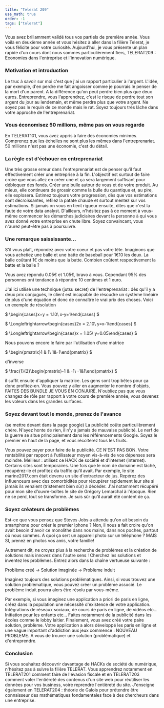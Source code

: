 ```yaml
---
title: "Telerat 209"
use_math: true
order: -1
tags: ["telerat"]
---
```


Vous avez brillamment validé tous vos partiels de première année. Vous voilà en deuxième année et vous hésitez à aller dans la filière Telerat, je vous félicite pour votre curiosité. Aujourd'hui, je vous présente un plan rapide d'un cours dont nous sommes particulièrement fiers, TELERAT209 : Economies dans l'entreprise et l'innovation numérique. 
### Motivation et introduction
Le truc à savoir sur moi c'est que j'ai un rapport particulier à l'argent. L'idée, par exemple, d'en perdre me fait angoisser comme je pourrais le penser de la mort d'un parent. A la différence qu'on peut perdre bien plus que deux euros. Entreprendre, vous l'apprendrez, c'est le risque de perdre tout son argent du jour au lendemain, et même perdre plus que votre argent. Ne soyez pas le requin de ce monde mais le rat. Soyez toujours très lâche dans votre approche de l'entreprenariat.
### Vous économisez 50 millions, même pas on vous regarde

En TELERAT101, vous avez appris à faire des économies minimes. Comprenez que les échelles ne sont plus les mêmes dans l'entreprenariat. 50 millions n'est pas une économie, c'est du détail. 
### La règle est d'échouer en entreprenariat
Une très grosse erreur dans l'entreprenariat est de penser qu'il faut effectivement créer une entreprise à la fin. L'objectif est surtout de faire croire que vous allez en créer une et ça sera largement suffisant pour débloquer des fonds. Créer une bulle autour de vous et de votre produit. Au mieux, elle continuera de grossir comme la bulle du quantique et, au pire, elle explosera. Estimez toujours votre progression, dès que vos estimations sont décroissantes, refilez la patate chaude et surtout mentez sur vos estimations. Si jamais on vous en tient rigueur ensuite, dites que c'est la faute de votre data analyst. D'ailleurs, n'hésitez pas à ce moment à vous-même commencer les démarches judiciaires devant la personne à qui vous avez donné votre entreprise en chute libre. Soyez convaincant, vous n'aurez peut-être pas à poursuivre.

### Une remarque saississante...
S'il vous plaît, répondez avec votre coeur et pas votre tête. Imaginons que vous achetiez une balle et une batte de baseball pour 1€10 les deux. La balle coûtant 1€ de moins que la batte. Combien coûtent respectivement la batte et la balle ?  

Vous avez répondu 0.05€ et 1.05€, bravo à vous. Cependant 95% des personnes ont tendance à répondre 10 centimes et 1 euro.

J'ai ici utilisé une technique (jutsu secret) de l'entreprenariat : dès qu'il y a deux prix conjugués, le client est incapable de résoudre un système linéaire de plus d'une équation et donc de connaître le vrai prix des choses. Voici un exemple de résolution

$
\begin{cases}x+y = 1.10\\
x-y=1\end{cases}
$

$
\Longleftrightarrow\begin{cases}2x = 2.10\\
y=x-1\end{cases}
$

$
\Longleftrightarrow\begin{cases}x = 1.05\\
y=0.05\end{cases}
$

Nous pouvons encore le faire par l'utilisation d'une matrice 

$
\begin{pmatrix}1 & 1\\
1&-1\end{pmatrix}
$

d'inverse

$
\frac{1}{2}\begin{pmatrix}-1 & -1\\
-1&1\end{pmatrix}
$

il suffit ensuite d'appliquer la matrice. Les gens sont trop bêtes pour ça donc profitez-en. Vous pouvez y aller en augmenter le nombre d'objets, FAITES DES BUNDLE JE VOUS EN CONJURE. N'oubliez pas que vous changez de rôle par rapport à votre cours de première année, vous devenez les voleurs dans les grandes surfaces.
### Soyez devant tout le monde, prenez de l'avance
(se mettre devant dans la page google)
La publicité coûte particulièrement chère. N'ayez honte de rien, il n'y a jamais de mauvaise publicité. Le nerf de la guerre se situe principalement dans les référencements Google. Soyez le premier en haut de la page, et vous récolterez tous les fruits.

Vous pouvez payer pour faire de la publicité. CE N'EST PAS BON. Votre rentabilité par rapport à l'utilisateur moyen vis-à-vis de vos dépenses sera moindre. Meilleur : utilisez ce HACK de société et d'internet (internet). Certains sites sont temporaires. Une fois que le nom de domaine est lâché, récupérez-le et profitez du traffic qu'il avait. Par exemple, le site marine2017.com était devenu un site d'extracteur de jus. Repérez des influenceurs avec des comorbidités pour récupérer rapidement leur site si jamais ils venaient (tristement bien sûr) à décéder. J'ai notamment récupéré pour mon site d'ouvre-boîtes le site de Grégory Lemarchal à l'époque. Rien ne se perd, tout se transforme. Je suis sûr qu'il aurait été content de ça.

### Soyez créateurs de problèmes
Est-ce que vous pensez que Steves Jobs a attendu qu'on ait besoin du smartphone pour créer le premier Iphone ? Non, il nous a fait croire qu'on avait besoin d'avoir ce monolithe dans nos mains, dans nos poches, partout où nous sommes. A quoi ça sert un appareil photo sur un téléphone ? MAIS SI, prenez en photos vos amis, votre famille!

Autrement dit, ne croyez plus à la recherche de problèmes et la création de solutions mais innovez dans l'autre sens ! Cherchez les solutions et inventez les problèmes. Entrez alors dans la chaîne vertueuse suivante : 

Problème créé -> Solution imaginée -> Problème induit

Imaginez toujours des solutions problématiques. Ainsi, si vous trouvez une solution problématique, vous pouvez créer un problème associé. Le problème induit pourra alors être résolu par vous-même.

Par exemple, si vous imaginez une application a priori de paris en ligne, créez dans la population une nécessité d'existence de votre application. Intégrations de réseaux sociaux, de cours de paris en ligne, de vidéos etc... Initiation pour les enfants etc... Faites notamment de la publicité dans les écoles comme le lobby laitier. Finalement, vous avez créé votre paire solution, problème. Votre application a alors développé les paris en ligne et une vague important d'addiction aux jeux commence : NOUVEAU PROBLEME. A vous de trouver une solution (problématique) et d'entreprendre.

### Conclusion
Si vous souhaitez découvrir davantage de HACKs de société du numérique, n'hésitez pas à suivre la filière TELERAT. Vous apprendrez notamment en TELERAT201 comment faire de l'évasion fiscale et en TELERAT203 comment voler l'entièreté des contenus d'un site web pour réutiliser les données pour vos business, voire reprendre l'entièreté du site. J'enseigne également en TELERAT204 : théorie de Galois pour prétendre être connaisseur des mathématiques fondamentales face à des chercheurs dans une entreprise.
